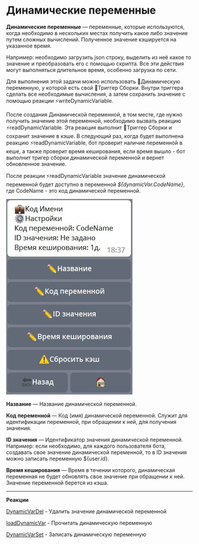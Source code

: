 # Динамические переменные

**Динамические переменные** — переменные, которые используются, когда необходимо в нескольких местах получить какое либо значение путем сложных вычислений. Полученное значение кэшируется на указанное время.

Например: необходимо загрузить json строку, выделить из неё какое то значение и преобразовать его с помощью скрипта. Все эти действия могут выполняться длительное время, особенно загрузка по сети. 

Для выполнения этой задачи можно использовать 💼Динамическую переменную, у которой есть свой 🔗Триггер Сборки. Внутри триггера сделать все необходимые вычисления, а затем сохранить значение с помощью реакции ⚡️writeDynamicVariable. 

После создания Динамической переменной, в том месте, где нужно получить значение этой переменной, необходимо вызвать реакцию ⚡️readDynamicVariable. Эта реакция выполнит 🔗Триггер Сборки и сохранит значение в кэше. В следующий раз, когда будет выполнена реакцию ⚡️readDynamicVariable, бот проверит наличие переменной в кеше, а также проверит время кеширования, если время вышло - бот выполнит тригер сборки динамической переменной и вернет обновленное значение.

После реакции ⚡️readDynamicVariable значение динамической переменной будет доступно в переменной _${dynamicVar.CodeName}_, где CodeName - это код динамической переменной.


![](./1.png)

**Название** — Название динамической переменной.

**Код переменной** — Код (имя) динамической переменной. Служит для идентификации переменной, при обращении к ней, для получения значения.

**ID значения** — Идентификатор значения динамической переменной. Например: если необходимо, для каждого пользователя бота, создавать свое значение динамической переменной, то в ID значения можно записать переменную ${user.id}.

**Время кеширования** — Время в течении которого, динамическая переменная не будет обновлять свое значение при обращении к ней. Значение переменной берется из кэша.

-------------------------------

**Реакции**

[DynamicVarDel](/docs/admin/dynvar/DynamicVarDel) - Удалить значение динамической переменной

[loadDynamicVar](/docs/admin/dynvar/loadDynamicVar) - Прочитать динамическую переменную

[DynamicVarSet](/docs/admin/dynvar/DynamicVarSet) - Записать динамическую переменную



